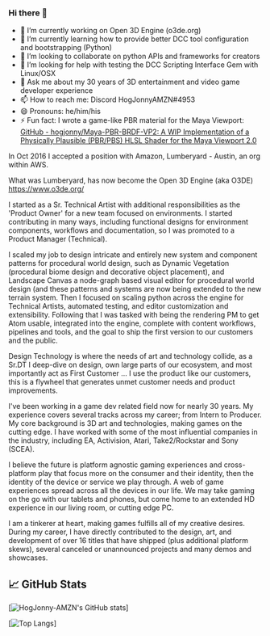 ### Hi there 👋

- 🔭 I’m currently working on Open 3D Engine (o3de.org)
- 🌱 I’m currently learning how to provide better DCC tool configuration and bootstrapping (Python)
- 👯 I’m looking to collaborate on python APIs and frameworks for creators
- 🤔 I’m looking for help with testing the DCC Scripting Interface Gem with Linux/OSX
- 💬 Ask me about my 30 years of 3D entertainment and video game developer experience
- 📫 How to reach me: Discord HogJonnyAMZN#4953
- 😄 Pronouns: he/him/his
- ⚡ Fun fact: I wrote a game-like PBR material for the Maya Viewport: [GitHub - hogjonny/Maya-PBR-BRDF-VP2: A WIP Implementation of a Physically Plausible (PBR/PBS) HLSL Shader for the Maya Viewport 2.0](https://github.com/hogjonny/Maya-PBR-BRDF-VP2)

In Oct 2016 I accepted a position with Amazon, Lumberyard - Austin, an org within AWS.  

What was Lumberyard, has now become the Open 3D Engine (aka O3DE) https://www.o3de.org/  

I started as a Sr. Technical Artist with additional responsibilities as the 'Product Owner' for a new team focused on environments. I started contributing in many ways, including functional designs for environment components, workflows and documentation, so I was promoted to a Product Manager (Technical).  

I scaled my job to design intricate and entirely new system and component patterns for procedural world design, such as Dynamic Vegetation (procedural biome design and decorative object placement), and Landscape Canvas a node-graph based visual editor for procedural world design (and these patterns and systems are now being extended to the new terrain system. Then I focused on scaling python across the engine for Technical Artists, automated testing, and editor customization and extensibility. Following that I was tasked with being the rendering PM to get Atom usable, integrated into the engine, complete with content workflows, pipelines and tools, and the goal to ship the first version to our customers and the public.  

Design Technology is where the needs of art and technology collide, as a Sr.DT I deep-dive on design, own large parts of our ecosystem, and most importantly act as First Customer ... I use the product like our customers, this is a flywheel that generates unmet customer needs and product improvements.  

I've been working in a game dev related field now for nearly 30 years. My experience covers several tracks across my career; from Intern to Producer. My core background is 3D art and technologies, making games on the cutting edge. I have worked with some of the most influential companies in the industry, including EA, Activision, Atari, Take2/Rockstar and Sony (SCEA).  

I believe the future is platform agnostic gaming experiences and cross-platform play that focus more on the consumer and their identity, then the identity of the device or service we play through. A web of game experiences spread across all the devices in our life. We may take gaming on the go with our tablets and phones, but come home to an extended HD experience in our living room, or cutting edge PC.  

I am a tinkerer at heart, making games fulfills all of my creative desires. During my career, I have directly contributed to the design, art, and development of over 16 titles that have shipped (plus additional platform skews), several canceled or unannounced projects and many demos and showcases.

## &#x1f4c8; GitHub Stats

[![HogJonny-AMZN's GitHub stats](https://github-readme-stats.vercel.app/api?username=HogJonny-AMZN&count_private=true&show_icons=true&theme=radical)]

[![Top Langs](https://github-readme-stats.vercel.app/api/top-langs/?username=HogJonny-AMZN&count_private=true&show_icons=true&theme=radical)]
